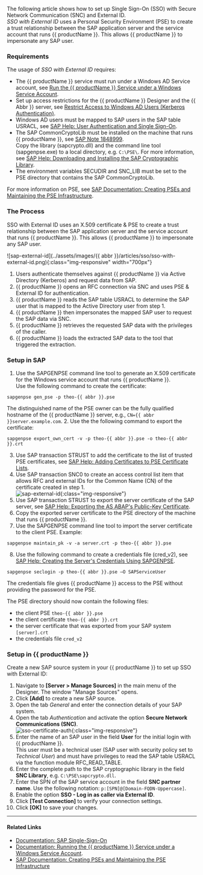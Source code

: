 
<!---
only in Xu and BC
-->

The following article shows how to set up Single Sign-On (SSO) with Secure Network Communication (SNC) and External ID.<br>
*SSO with External ID* uses a Personal Security Environment (PSE) to create a trust relationship between the SAP application server and the service account that runs {{ productName }}.
This allows {{ productName }} to impersonate any SAP user.<br>

### Requirements

The usage of *SSO with External ID* requires:
- The {{ productName }} service must run under a Windows AD Service account, see [Run the {{ productName }} Service under a Windows Service Account](../documentation/setup/service-account.md).
- Set up access restrictions for the {{ productName }} Designer and the {{ Abbr }} server, see [Restrict Access to Windows AD Users (Kerberos Authentication)](../documentation/access-restrictions/restrict-server-access.md/#restrict-access-to-windows-ad-users-kerberos-authentication).<br>
- Windows AD users must be mapped to SAP users in the SAP table USRACL, see [SAP Help: User Authentication and Single Sign-On](https://help.sap.com/docs/SAP_NETWEAVER_750/e815bb97839a4d83be6c4fca48ee5777/e54344b6d24a05408ca4faa94554e851.html?locale=en-US). <!---[SAP Help: Mapping Windows Users to SAP Users for Kerberos SSO](https://help.sap.com/saphelp_ewm900/helpdata/en/44/0efeafb9920d1be10000000a114a6b/frameset.htm)--->
- The SAP CommonCryptoLib must be installed on the machine that runs {{ productName }}, see [SAP Note 1848999](https://launchpad.support.sap.com/#/notes/1848999).<br>
Copy the library (sapcrypto.dll) and the command line tool (sapgenpse.exe) to a local directory, e.g. `C:\PSE\`.
For more information, see [SAP Help: Downloading and Installing the SAP Cryptographic Library](https://help.sap.com/docs/SAP_IDENTITY_MANAGEMENT/4773a9ae1296411a9d5c24873a8d418c/3d4ece540ae64e30997498025e37f686.html?locale=en-US).
- The environment variables SECUDIR and SNC_LIB must be set to the PSE directory that contains the SAP CommonCryptoLib.

For more information on PSE, see [SAP Documentation: Creating PSEs and Maintaining the PSE Infrastructure](https://help.sap.com/doc/saphelp_nw73ehp1/7.31.19/en-us/59/6b653a0c52425fe10000000a114084/frameset.htm).
<!---For more information on environment variables, see [Microsoft Documentation: ]().--->

### The Process

SSO with External ID uses an X.509 certificate & PSE to create a trust relationship between the SAP application server and the service account that runs {{ productName }}.
This allows {{ productName }} to impersonate any SAP user.

![sap-external-id](../assets/images/{{ abbr }}/articles/sso/sso-with-external-id.png){:class="img-responsive" width="700px"}

1. Users authenticate themselves against {{ productName }} via Active Directory (Kerberos) and request data from SAP.
2. {{ productName }} opens an RFC connection via SNC and uses PSE & External ID for authentication.
3. {{ productName }} reads the SAP table USRACL to determine the SAP user that is mapped to the Active Directory user from step 1.
4. {{ productName }} then impersonates the mapped SAP user to request the SAP data via SNC.
5. {{ productName }} retrieves the requested SAP data with the privileges of the caller.
6. {{ productName }} loads the extracted SAP data to the tool that triggered the extraction.


### Setup in SAP

1. Use the SAPGENPSE command line tool to generate an X.509 certificate for the Windows service account that runs {{ productName }}. <br>
Use the following command to create the certificate: 
``` console
sapgenpse gen_pse -p theo-{{ abbr }}.pse
```
The distinguished name of the PSE owner can be the fully qualified hostname of the {{ productName }} server, e.g., `CN={{ abbr }}server.example.com`. 
2. Use the the following command to export the certificate:
``` console
sapgenpse export_own_cert -v -p theo-{{ abbr }}.pse -o theo-{{ abbr }}.crt
```
3. Use SAP transaction STRUST to add the certificate to the list of trusted PSE certificates, see [SAP Help: Adding Certificates to PSE Certificate Lists](https://help.sap.com/docs/SAP_NETWEAVER_750/280f016edb8049e998237fcbd80558e7/798e9421e00b4dc1ade3d4199ac60837-35.html?locale=en-US).
4. Use SAP transaction SNC0 to create an access control list item that allows RFC and external IDs for the Common Name (CN) of the certificate created in step 1.<br>
![sap-external-id](../assets/images/articles/sso/sap-external-id.png){:class="img-responsive"}
5. Use SAP transaction STRUST to export the server certificate of the SAP server, see [SAP Help: Exporting the AS ABAP's Public-Key Certificate](https://help.sap.com/saphelp_SNC700_ehp01/helpdata/en/47/d84e3c719d1742e10000000a11405a/frameset.htm).
6. Copy the exported server certificate to the PSE directory of the machine that runs {{ productName }}.
7. Use the SAPGENPSE command line tool to import the server certificate to the client PSE. Example: 
``` console
sapgenpse maintain_pk -v -a server.crt -p theo-{{ abbr }}.pse
```
8. Use the following command to create a credentials file (cred_v2), see [SAP Help: Creating the Server's Credentials Using SAPGENPSE](https://help.sap.com/saphelp_snc70/helpdata/en/32/ce2e3ad962a51ae10000000a11402f/frameset.htm). 
``` console
sapgenpse seclogin -p theo-{{ abbr }}.pse –O SAPServiceUser
```
The credentials file gives {{ productName }} access to the PSE without providing the password for the PSE.

The PSE directory should now contain the following files:
- the client PSE `theo-{{ abbr }}.pse`
- the client certificate `theo-{{ abbr }}.crt`
- the server certificate that was exported from your SAP system `[server].crt`
- the credentials file `cred_v2`

### Setup in {{ productName }}

Create a new SAP source system in your {{ productName }} to set up SSO with External ID:

1. Navigate to **[Server > Manage Sources]** in the main menu of the Designer. The window "Manage Sources" opens.
2. Click **[Add]** to create a new SAP source.
3. Open the tab *General* and enter the connection details of your SAP system.
4. Open the tab *Authentication* and activate the option **Secure Network Communications (SNC)**.<br>
![sso-certificate-auth](../assets/images/articles/sso/sso-external-id-source.png){:class="img-responsive"}
5. Enter the name of an SAP user in the field **User** for the initial login with {{ productName }}. <br>
This user must be a technical user (SAP user with security policy set to *Technical User*) and must have privileges to read the SAP table USRACL via the function module RFC_READ_TABLE. 
6. Enter the complete path to the SAP cryptographic library in the field **SNC Library**, e.g. `C:\PSE\sapcrypto.dll`.
7. Enter the SPN of the SAP service account in the field **SNC partner name**. Use the following notation: `p:[SPN]@[Domain-FQDN-Uppercase]`. 
8. Enable the option **SSO - Log in as caller via External ID**.
9. Click **[Test Connection]** to verify your connection settings.
10. Click **[OK]** to save your changes. 

*****
#### Related Links
- [Documentation: SAP Single-Sign-On](../documentation/sap-connection/index.md/#single-sign-on-sso)
- [Documentation: Running the {{ productName }} Service under a Windows Service Account](../documentation/setup/service-account.md).
- [SAP Documentation: Creating PSEs and Maintaining the PSE Infrastructure](https://help.sap.com/doc/saphelp_nw73ehp1/7.31.19/en-us/59/6b653a0c52425fe10000000a114084/frameset.htm)